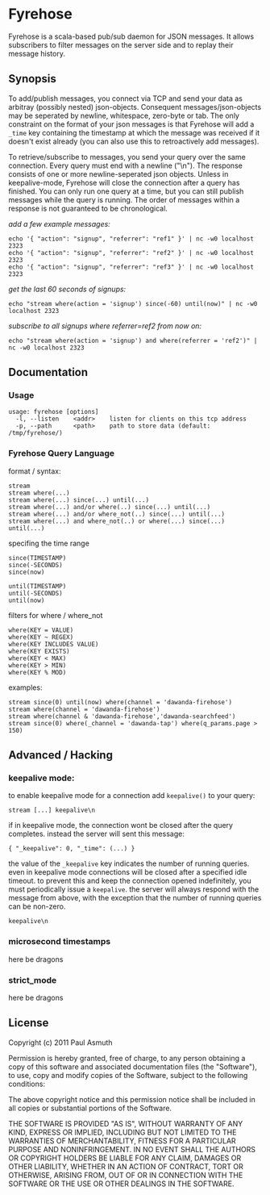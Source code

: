 Fyrehose
========

Fyrehose is a scala-based pub/sub daemon for JSON messages. It allows subscribers to filter
messages on the server side and to replay their message history.


Synopsis
--------

To add/publish messages, you connect via TCP and send your data as arbitray (possibly nested) 
json-objects. Consequent messages/json-objects may be seperated by newline, whitespace, zero-byte
or tab. The only constraint on the format of your json messages is that Fyrehose will add a `_time`
key containing the timestamp at which the message was received if it doesn't exist already (you can
also use this to retroactively add messages).

To retrieve/subscribe to messages, you send your query over the same connection. Every query must end
with a newline ("\n"). The response consists of one or more newline-seperated json objects.
Unless in keepalive-mode, Fyrehose will close the connection after a query has finished. You can
only run one query at a time, but you can still publish messages while the query is running. The order 
of messages within a response is not guaranteed to be chronological. 


_add a few example messages:_

    echo '{ "action": "signup", "referrer": "ref1" }' | nc -w0 localhost 2323
    echo '{ "action": "signup", "referrer": "ref2" }' | nc -w0 localhost 2323
    echo '{ "action": "signup", "referrer": "ref3" }' | nc -w0 localhost 2323


_get the last 60 seconds of signups:_
 
    echo "stream where(action = 'signup') since(-60) until(now)" | nc -w0 localhost 2323


_subscribe to all signups where referrer=ref2 from now on:_
 
    echo "stream where(action = 'signup') and where(referrer = 'ref2')" | nc -w0 localhost 2323



Documentation
-------------

### Usage

    usage: fyrehose [options]
      -l, --listen    <addr>    listen for clients on this tcp address
      -p, --path      <path>    path to store data (default: /tmp/fyrehose/)


### Fyrehose Query Language

format / syntax:

    stream
    stream where(...)
    stream where(...) since(...) until(...)
    stream where(...) and/or where(..) since(...) until(...)
    stream where(...) and/or where_not(..) since(...) until(...)
    stream where(...) and where_not(..) or where(...) since(...) until(...)


specifing the time range

    since(TIMESTAMP)
    since(-SECONDS)
    since(now)

    until(TIMESTAMP)
    until(-SECONDS)
    until(now)


filters for where / where_not

    where(KEY = VALUE)
    where(KEY ~ REGEX)
    where(KEY INCLUDES VALUE)
    where(KEY EXISTS)
    where(KEY < MAX)
    where(KEY > MIN)
    where(KEY % MOD)


examples:

    stream since(0) until(now) where(channel = 'dawanda-firehose')
    stream where(channel = 'dawanda-firehose')
    stream where(channel & 'dawanda-firehose','dawanda-searchfeed')
    stream since(0) where(_channel = 'dawanda-tap') where(q_params.page > 150)




Advanced / Hacking
------------------

### keepalive mode:

to enable keepalive mode for a connection add `keepalive()` to your query:

    stream [...] keepalive\n


if in keepalive mode, the connection wont be closed after the query
completes. instead the server will sent this message:

    { "_keepalive": 0, "_time": (...) }


the value of the `_keepalive` key indicates the number of running queries.
even in keepalive mode connections will be closed after a specified idle
timeout. to prevent this and keep the connection opened indefinitely, you
must periodically issue a  `keepalive`. the server will always respond
with the message from above, with the exception that the number of running
queries can be non-zero.

    keepalive\n


### microsecond timestamps

  here be dragons


### strict_mode

  here be dragons


License
-------

Copyright (c) 2011 Paul Asmuth

Permission is hereby granted, free of charge, to any person obtaining
a copy of this software and associated documentation files (the
"Software"), to use, copy and modify copies of the Software, subject 
to the following conditions:

The above copyright notice and this permission notice shall be
included in all copies or substantial portions of the Software.

THE SOFTWARE IS PROVIDED "AS IS", WITHOUT WARRANTY OF ANY KIND,
EXPRESS OR IMPLIED, INCLUDING BUT NOT LIMITED TO THE WARRANTIES OF
MERCHANTABILITY, FITNESS FOR A PARTICULAR PURPOSE AND
NONINFRINGEMENT. IN NO EVENT SHALL THE AUTHORS OR COPYRIGHT HOLDERS BE
LIABLE FOR ANY CLAIM, DAMAGES OR OTHER LIABILITY, WHETHER IN AN ACTION
OF CONTRACT, TORT OR OTHERWISE, ARISING FROM, OUT OF OR IN CONNECTION
WITH THE SOFTWARE OR THE USE OR OTHER DEALINGS IN THE SOFTWARE.
